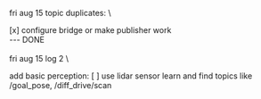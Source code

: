 fri aug 15
topic duplicates: \

[x] configure bridge or make publisher work \
--- DONE \
\
fri aug 15 log 2 \

add basic perception: [ ] use lidar sensor
    learn and find topics like /goal_pose, /diff_drive/scan
